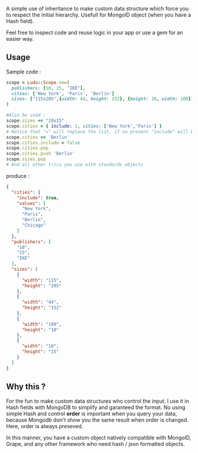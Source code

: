 
A simple use of inheritance to make custom data structure which force you to
respect the initial hierarchy. Usefull for MongoID object (when you have a
Hash field).


Feel free to inspect code and reuse logic in your app or use a gem for an easier
way.


Usage
-----

Sample code :

```ruby
scope = Ludo::Scope.new(
  publishers: [10, 25, "IKE"],
  cities: ['New York', 'Paris', 'Berlin']
  sizes: ["115x205",{width: 44, height: 152}, {height: 10, width: 100}]
)

#Also be used :
scope.sizes << "18x15"
scope.cities = { include: 1, cities: ['New York','Paris'] }
# Notice that "=" will replace the list, if no present "include" will be true
scope.cities << 'Berlin'
scope.cities.include = false
scope.cities.pop
scope.cities.push 'Berlin'
scope.sizes.pop
# And all other trics you use with standards objects
```

produce :

```json
{
  "cities": {
    "include": true,
    "values": [
      "New York",
      "Paris",
      "Berlin",
      "Chicago"
    ]
  },
  "publishers": [
    "10",
    "25",
    "IKE"
  ],
  "sizes": [
    {
      "width": "115",
      "height": "205"
    },
    {
      "width": "44",
      "height": "152"
    },
    {
      "width": "100",
      "height": "10"
    },
    {
      "width": "18",
      "height": "15"
    }
  ]
}
```

Why this ?
----------
For the fun to make custom data structures who control the input. I use it
in Hash fields with MongoDB to simplify and garanteed the format. No using
simple Hash and control **order** is important when you query your data, because
Mongodb don't show you the same result when order is changed. Here, order
is always preseved.

In this manner, you have a custom object natively compatible with MongoID,
Grape, and any other framework who need hash / json formatted objects.

